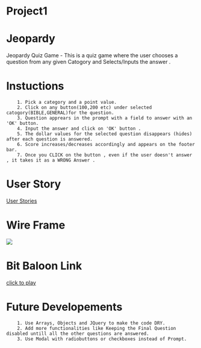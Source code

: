# Project1

# Jeopardy 

Jeopardy Quiz Game - This is a quiz game where the user chooses a question from any given Catogory and Selects/Inputs the answer .

# Instuctions 
```
    1. Pick a category and a point value.
    2. Click on any button(100,200 etc) under selected catogory(BIBLE,GENERAL)for the question.
    3. Question apprears in the prompt with a field to answer with an 'OK' button.
    4. Input the answer and click on 'OK' button .
    5. The dollar values for the selected question disappears (hides) after each question is answered.
    6. Score increases/decreases accordingly and appears on the footer bar.
    7. Once you CLICK on the button , even if the user doesn't answer , it takes it as a WRONG Answer . 

```
# 

# User Story
[User Stories](https://trello.com/b/jEMBIDpT/project-1)


# Wire Frame 
![](https://i.imgur.com/sJdjQP6.jpg)


# Bit Baloon Link
[click to play](http://clever-swartz-16d5a5.bitballoon.com/)
<!-- clever-swartz-16d5a5.bitballoon.com -->


# Future Developements

```
    1. Use Arrays, Objects and JQuery to make the code DRY.
    2. Add more functionalities like Keeping the Final Question disabled untill all the other questions are answered.
    3. Use Modal with radiobuttons or checkboxes instead of Prompt.
```

